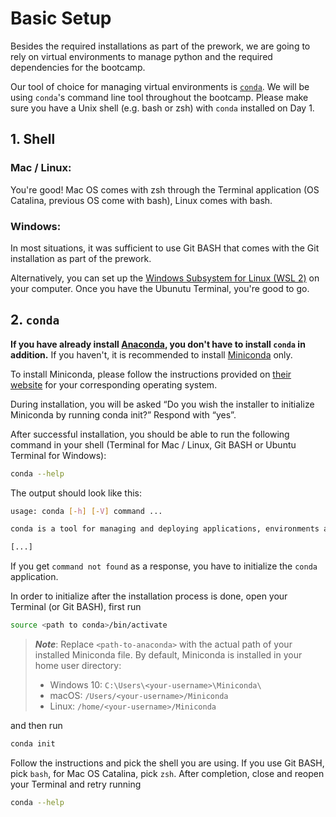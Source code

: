 # Basic Setup

Besides the required installations as part of the prework, we are going to rely on virtual environments to manage python and the required dependencies for the bootcamp.

Our tool of choice for managing virtual environments is [`conda`](https://docs.conda.io/en/latest/). We will be using `conda`'s command line tool throughout the bootcamp. Please make sure you have a Unix shell (e.g. bash or zsh) with `conda` installed on Day 1.

## 1. Shell

### Mac / Linux:
You're good! Mac OS comes with zsh through the Terminal application (OS Catalina, previous OS come with bash), Linux comes with bash.

### Windows:
In most situations, it was sufficient to use Git BASH that comes with the Git installation as part of the prework. 

Alternatively, you can set up the [Windows Subsystem for Linux (WSL 2)](https://docs.microsoft.com/en-us/windows/wsl/install-win10) on your computer. Once you have the Ubunutu Terminal, you're good to go. 

## 2. `conda`

**If you have already install [Anaconda](https://www.anaconda.com/products/individual), you don't have to install `conda` in addition.** If you haven't, it is recommended to install [Miniconda](https://docs.conda.io/en/latest/miniconda.html) only. 

To install Miniconda, please follow the instructions provided on [their website](https://conda.io/projects/conda/en/latest/user-guide/install/index.html) for your corresponding operating system. 

During installation, you will be asked “Do you wish the installer to initialize Miniconda by running conda init?” Respond with “yes”. 

After successful installation, you should be able to run the following command in your shell (Terminal for Mac / Linux, Git BASH or Ubuntu Terminal for Windows):

```bash
conda --help
```
The output should look like this:
```bash
usage: conda [-h] [-V] command ...

conda is a tool for managing and deploying applications, environments and packages.

[...]
```

If you get `command not found` as a response, you have to initialize the `conda` application.

In order to initialize after the installation process is done, open your Terminal (or Git BASH), first run 

```bash
source <path to conda>/bin/activate
```

> **_Note_**: Replace `<path-to-anaconda>` with the actual path of your installed Miniconda file. By default, Miniconda is installed in your home user directory:
> - Windows 10: `C:\Users\<your-username>\Miniconda\`
> - macOS: `/Users/<your-username>/Miniconda`
> - Linux: `/home/<your-username>/Miniconda`

and then run
```bash
conda init
```
Follow the instructions and pick the shell you are using. If you use Git BASH, pick `bash`, for Mac OS Catalina, pick `zsh`. After completion, close and reopen your Terminal and retry running
```bash
conda --help
```
